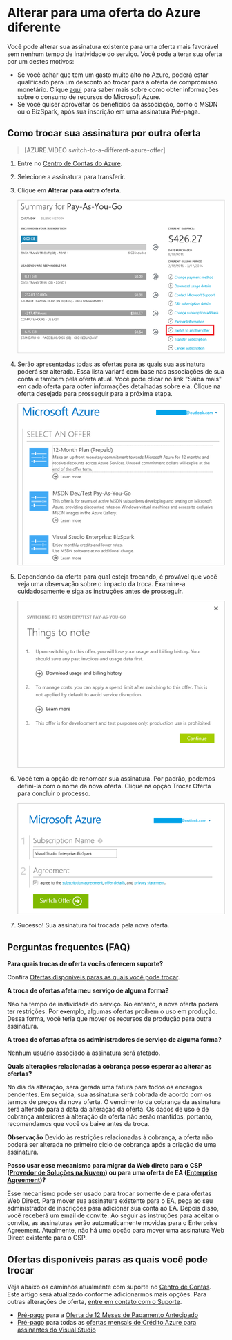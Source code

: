<properties
	pageTitle="Trocar para uma oferta do Azure diferente | Microsoft Azure"
	description="Descreve como um assinante do Azure pode trocar para uma oferta do Azure diferente"
	services=""
	documentationCenter=""
	authors="genlin"
	manager="msmbaldwin"
	editor="n/a"
	tags="billing,top-support-issue"/>

<tags
	ms.service="billing"
	ms.workload="na"
	ms.tgt_pltfrm="na"
	ms.devlang="na"
	ms.topic="article"
	ms.date="06/29/2016"
	ms.author="genli"/>

# Alterar para uma oferta do Azure diferente

Você pode alterar sua assinatura existente para uma oferta mais favorável sem nenhum tempo de inatividade do serviço. Você pode alterar sua oferta por um destes motivos:

-	Se você achar que tem um gasto muito alto no Azure, poderá estar qualificado para um desconto ao trocar para a oferta de compromisso monetário. Clique [aqui](billing-usage-rate-card-overview.md) para saber mais sobre como obter informações sobre o consumo de recursos do Microsoft Azure.
-	Se você quiser aproveitar os benefícios da associação, como o MSDN ou o BizSpark, após sua inscrição em uma assinatura Pré-paga.

## Como trocar sua assinatura por outra oferta

> [AZURE.VIDEO switch-to-a-different-azure-offer]

1.	Entre no [Centro de Contas do Azure](https://account.windowsazure.com/Subscriptions).
2.	Selecione a assinatura para transferir.
3.	Clique em **Alterar para outra oferta**.

	![switchbutton](.\media\billing-how-to-switch-azure-offer\switchbutton.png)
4.	Serão apresentadas todas as ofertas para as quais sua assinatura poderá ser alterada. Essa lista variará com base nas associações de sua conta e também pela oferta atual. Você pode clicar no link "Saiba mais" em cada oferta para obter informações detalhadas sobre ela. Clique na oferta desejada para prosseguir para a próxima etapa.

	![selectoffer](.\media\billing-how-to-switch-azure-offer\selectoffer.png)
5.	Dependendo da oferta para qual esteja trocando, é provável que você veja uma observação sobre o impacto da troca. Examine-a cuidadosamente e siga as instruções antes de prosseguir.

	![thingstonote](.\media\billing-how-to-switch-azure-offer\thingstonote.png)
6.	Você tem a opção de renomear sua assinatura. Por padrão, podemos defini-la com o nome da nova oferta. Clique na opção Trocar Oferta para concluir o processo.

	![confirmpage](.\media\billing-how-to-switch-azure-offer\confirmpage.png)
7.	Sucesso! Sua assinatura foi trocada pela nova oferta.

## Perguntas frequentes (FAQ)

**Para quais trocas de oferta vocês oferecem suporte?**

Confira [Ofertas disponíveis paras as quais você pode trocar](#available-offers-you-can-switch-to).

**A troca de ofertas afeta meu serviço de alguma forma?**

Não há tempo de inatividade do serviço. No entanto, a nova oferta poderá ter restrições. Por exemplo, algumas ofertas proíbem o uso em produção. Dessa forma, você teria que mover os recursos de produção para outra assinatura.

**A troca de ofertas afeta os administradores de serviço de alguma forma?**

Nenhum usuário associado à assinatura será afetado.

**Quais alterações relacionadas à cobrança posso esperar ao alterar as ofertas?**

No dia da alteração, será gerada uma fatura para todos os encargos pendentes. Em seguida, sua assinatura será cobrada de acordo com os termos de preços da nova oferta. O vencimento da cobrança da assinatura será alterado para a data da alteração da oferta. Os dados de uso e de cobrança anteriores à alteração da oferta não serão mantidos, portanto, recomendamos que você os baixe antes da troca.

**Observação** Devido às restrições relacionadas à cobrança, a oferta não poderá ser alterada no primeiro ciclo de cobrança após a criação de uma assinatura.

**Posso usar esse mecanismo para migrar da Web direto para o CSP ([Provedor de Soluções na Nuvem](https://partner.microsoft.com/Solutions/cloud-reseller-overview)) ou para uma oferta de EA ([Enterprise Agreement](https://azure.microsoft.com/pricing/enterprise-agreement/))?**

Esse mecanismo pode ser usado para trocar somente de e para ofertas Web Direct. Para mover sua assinatura existente para o EA, peça ao seu administrador de inscrições para adicionar sua conta ao EA. Depois disso, você receberá um email de convite. Ao seguir as instruções para aceitar o convite, as assinaturas serão automaticamente movidas para o Enterprise Agreement. Atualmente, não há uma opção para mover uma assinatura Web Direct existente para o CSP.

## Ofertas disponíveis paras as quais você pode trocar

Veja abaixo os caminhos atualmente com suporte no [Centro de Contas](https://account.windowsazure.com/Subscriptions). Este artigo será atualizado conforme adicionarmos mais opções. Para outras alterações de oferta, [entre em contato com o Suporte](http://go.microsoft.com/fwlink/?LinkID=619338).

-	[Pré-pago](https://azure.microsoft.com/offers/ms-azr-0003p/) para a [Oferta de 12 Meses de Pagamento Antecipado](https://azure.microsoft.com/offers/ms-azr-0026p/)
-	[Pré-pago](https://azure.microsoft.com/offers/ms-azr-0003p/) para todas as [ofertas mensais de Crédito Azure para assinantes do Visual Studio](https://azure.microsoft.com/pricing/member-offers/msdn-benefits-details/)

<!---HONumber=AcomDC_0706_2016-->
